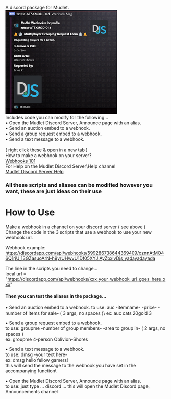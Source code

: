 A discord package for Mudlet.\
![alt text2](https://raw.githubusercontent.com/Xiija/MudletStuff/master/Discord_Modules/discwebhook-02-sm.png)\
Includes code you can modify for the following...\
• Open the Mudlet Discord Server, Announce page with an alias.\
• Send an auction embed to a webhook.\
• Send a group request embed to a webhook.\
• Send a text message to a webhook.\
\
( right click these & open in a new tab )\
How to make a webhook on your server?\
<a href="https://support.discord.com/hc/en-us/articles/228383668-Intro-to-Webhooks" target="_blank">Webhooks 101</a>
\
For Help on the Mudlet Discord Server\Help channel\
<a href="https://discord.com/channels/283581582550237184/283582068334526464">Mudlet Discord Server Help</a>
<h3> All these scripts and aliases can be modified however you want, these are just ideas on their use </h3>
<h1> How to Use </h1>

Make a webhook in a channel on your discord server ( see above )\
Change the code in the 3 scripts that use a webhook to use your new webhook url.

 Webhook example:\
 https://discordapp.com/api/webhooks/599286738644369409/oznnAtMO46Q1rjU_13GZasuoArN-h9yrUHwvU1Df05XYJiAyZbxlvDjs_yadayadayada
 
 The line in the scripts you need to change...  
  local url = "https://discordapp.com/api/webhooks/xxx_your_webhook_url_goes_here_xxx"

<h4> Then you can test the aliases in the package...</h4>
• Send an auction embed to a webhook.
 to use: auc -itemname- -price- -number of items for sale- ( 3 args, no spaces )\
 ex: auc cats 20gold 3  
 
 • Send a group request embed to a webhook.\
   to use: groupme -number of group members- -area to group in-  ( 2 args, no spaces )\
   ex: groupme 4-person Oblivion-Shores

• Send a text message to a webhook.\
   to use: dmsg -your text here- \
 ex: dmsg hello fellow gamers!\
 this will send the message to the webhook you have set in the accompanying function\

 • Open the Mudlet Discord Server, Announce page with an alias.\
  to use: just type ... discord ... this will open the Mudlet Discord page, Announcements channel
